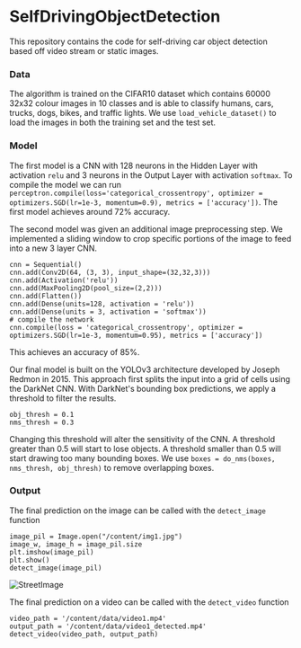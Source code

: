 # SelfDrivingObjectDetection

This repository contains the code for self-driving car object detection based off video stream or static images. 

### Data 
The algorithm is trained on the CIFAR10 dataset which contains 60000 32x32 colour images in 10 classes and is able to classify humans, cars, trucks, dogs, bikes, and traffic lights. We use ```load_vehicle_dataset()``` to load the images in both the training set and the test set.

### Model
The first model is a CNN with 128 neurons in the Hidden Layer with activation `relu` and 3 neurons in the Output Layer with activation `softmax`. To compile the model we can run 
`perceptron.compile(loss='categorical_crossentropy', optimizer = optimizers.SGD(lr=1e-3, momentum=0.9), metrics = ['accuracy'])`. The first model achieves around 72% accuracy.

The second model was given an additional image preprocessing step. We implemented a sliding window to crop specific portions of the image to feed into a new 3 layer CNN.
```
cnn = Sequential()
cnn.add(Conv2D(64, (3, 3), input_shape=(32,32,3)))
cnn.add(Activation('relu'))
cnn.add(MaxPooling2D(pool_size=(2,2)))
cnn.add(Flatten())
cnn.add(Dense(units=128, activation = 'relu'))
cnn.add(Dense(units = 3, activation = 'softmax'))
# compile the network
cnn.compile(loss = 'categorical_crossentropy', optimizer = optimizers.SGD(lr=1e-3, momentum=0.95), metrics = ['accuracy'])
```
This achieves an accuracy of 85%.

Our final model is built on the YOLOv3 architecture developed by Joseph Redmon in 2015. This approach first splits the input into a grid of cells using the DarkNet CNN. With DarkNet's bounding box predictions, we apply a threshold to filter the results. 
```
obj_thresh = 0.1
nms_thresh = 0.3
```
Changing this threshold will alter the sensitivity of the CNN. A threshold greater than 0.5 will start to lose objects. A threshold smaller than 0.5 will start drawing too many bounding boxes. We use `boxes = do_nms(boxes, nms_thresh, obj_thresh)` to remove overlapping boxes.

### Output
The final prediction on the image can be called with the `detect_image` function
```
image_pil = Image.open("/content/img1.jpg")
image_w, image_h = image_pil.size
plt.imshow(image_pil)
plt.show()
detect_image(image_pil)
```
![StreetImage](https://user-images.githubusercontent.com/32286880/103432856-a1b5ea80-4b9b-11eb-91c3-f3ea65f5da55.PNG)

The final prediction on a video can be called with the `detect_video` function
```
video_path = '/content/data/video1.mp4'
output_path = '/content/data/video1_detected.mp4'
detect_video(video_path, output_path)
```
